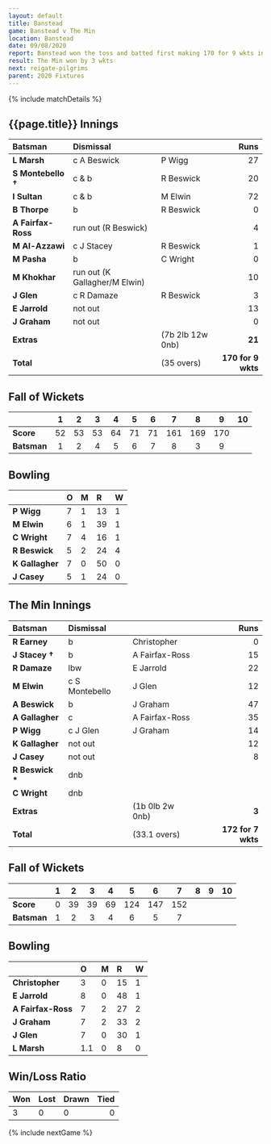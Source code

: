 ```yaml
---
layout: default
title: Banstead
game: Banstead v The Min
location: Banstead
date: 09/08/2020
report: Banstead won the toss and batted first making 170 for 9 wkts in 35 overs. The Min replied with 172 for 7 wkts
result: The Min won by 3 wkts
next: reigate-pilgrims
parent: 2020 Fixtures
---
```


{% include matchDetails %}

## {{page.title}} Innings

| Batsman | Dismissal | | Runs |
|:---|:---|---|---:|
| **L Marsh** | c A Beswick | P Wigg | 27 | 
| **S Montebello &#8224;** | c & b | R Beswick | 20 | 
| **I Sultan** | c & b | M Elwin | 72 | 
| **B Thorpe** | b | R Beswick | 0 | 
| **A Fairfax-Ross** | run out (R Beswick) | | 4 | 
| **M Al-Azzawi** | c J Stacey | R Beswick | 1 | 
| **M Pasha** | b | C Wright | 0 | 
| **M Khokhar** | run out (K Gallagher/M Elwin) |  | 10 | 
| **J Glen** | c R Damaze | R Beswick | 3 | 
| **E Jarrold** | not out |  | 13 | 
| **J Graham** | not out | | 0 | 
| **Extras** | | (7b 2lb 12w 0nb) | **21** | 
| **Total** | | (35 overs) | **170 for 9 wkts** | 

## Fall of Wickets

| | 1 | 2 | 3 | 4 | 5 | 6 | 7 | 8 | 9 | 10 |
|---|:---:|:---:|:---:|:---:|:---:|:---:|:---:|:---:|:---:|:---:|
| **Score** | 52 | 53 | 53 | 64 | 71 | 71 | 161 | 169 | 170 |  |
| **Batsman** | 1 | 2 | 4 | 5 | 6 | 7 | 8 | 3 | 9 |  |

## Bowling

| | O | M | R | W |
|---|:---|:---|:---|:---|
| **P Wigg** | 7 | 1 | 13 | 1 | 
| **M Elwin** | 6 | 1 | 39 | 1 | 
| **C Wright** | 7 | 4 | 16 | 1 | 
| **R Beswick** | 5 | 2 | 24 | 4 |
| **K Gallagher** | 7 | 0 | 50 | 0 | 
| **J Casey** | 5 | 1 | 24 | 0 | 

## The Min Innings

| Batsman | Dismissal | | Runs |
|:---|:---|---|---:|
| **R Earney** | b | Christopher | 0 | 
| **J Stacey &#8224;** | b | A Fairfax-Ross | 15 | 
| **R Damaze** | lbw | E Jarrold | 22 | 
| **M Elwin** | c S Montebello | J Glen | 12 | 
| **A Beswick** | b  | J Graham | 47 | 
| **A Gallagher** | c | A Fairfax-Ross | 35 | 
| **P Wigg** | c J Glen | J Graham | 14 | 
| **K Gallagher** | not out |  | 12 | 
| **J Casey** | not out |  | 8 | 
| **R Beswick &#42;** | dnb |  |  | 
| **C Wright** | dnb |  |  | 
| **Extras** | | (1b 0lb 2w 0nb) | **3** | 
| **Total** | | (33.1 overs) | **172 for 7 wkts** | 

## Fall of Wickets

| | 1 | 2 | 3 | 4 | 5 | 6 | 7 | 8 | 9 | 10 |
|---|:---:|:---:|:---:|:---:|:---:|:---:|:---:|:---:|:---:|:---:|
| **Score** | 0 | 39 | 39 | 69 | 124 | 147 | 152 |  |  |  | 
| **Batsman** | 1 | 2 | 3 | 4 | 6 | 5 | 7 |  |  |  | 

## Bowling

| | O | M | R | W |
|---|:---|:---|:---|:---|
| **Christopher** | 3 | 0 | 15 | 1 | 
| **E Jarrold** | 8 | 0 | 48 | 1 | 
| **A Fairfax-Ross** | 7 | 2 | 27 | 2 | 
| **J Graham** | 7 | 2 | 33 | 2 | 
| **J Glen** | 7 | 0 | 30 | 1 |
| **L Marsh** | 1.1 | 0 | 8 | 0 |

## Win/Loss Ratio

| Won | Lost | Drawn | Tied |
|:---|:---|:---|---:|
| 3 | 0 | 0 | 0 |

{% include nextGame %}